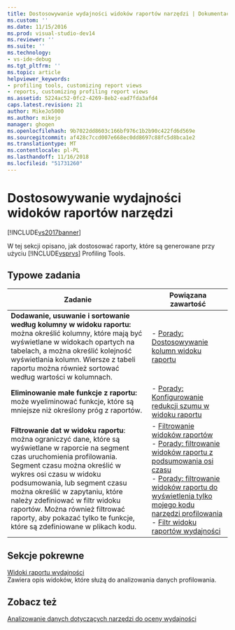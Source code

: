 ```yaml
---
title: Dostosowywanie wydajności widoków raportów narzędzi | Dokumentacja firmy Microsoft
ms.custom: ''
ms.date: 11/15/2016
ms.prod: visual-studio-dev14
ms.reviewer: ''
ms.suite: ''
ms.technology:
- vs-ide-debug
ms.tgt_pltfrm: ''
ms.topic: article
helpviewer_keywords:
- profiling tools, customizing report views
- reports, customizing profiling report views
ms.assetid: 5224ac52-0fc2-4269-8eb2-ead7fda3afd4
caps.latest.revision: 21
author: MikeJo5000
ms.author: mikejo
manager: ghogen
ms.openlocfilehash: 9b7022dd8603c166bf976c1b2b90c422fd6d569e
ms.sourcegitcommit: af428c7ccd007e668ec0dd8697c88fc5d8bca1e2
ms.translationtype: MT
ms.contentlocale: pl-PL
ms.lasthandoff: 11/16/2018
ms.locfileid: "51731260"
---
```

# <a name="customizing-performance-tools-report-views"></a>Dostosowywanie wydajności widoków raportów narzędzi
[!INCLUDE[vs2017banner](../includes/vs2017banner.md)]

W tej sekcji opisano, jak dostosować raporty, które są generowane przy użyciu [!INCLUDE[vsprvs](../includes/vsprvs-md.md)] Profiling Tools.  
  
## <a name="common-tasks"></a>Typowe zadania  
  
|Zadanie|Powiązana zawartość|  
|----------|---------------------|  
|**Dodawanie, usuwanie i sortowanie według kolumny w widoku raportu:** można określić kolumny, które mają być wyświetlane w widokach opartych na tabelach, a można określić kolejność wyświetlania kolumn. Wiersze z tabeli raportu można również sortować według wartości w kolumnach.|-   [Porady: Dostosowywanie kolumn widoku raportu](../profiling/how-to-customize-report-view-columns.md)|  
|**Eliminowanie małe funkcje z raportu:** może wyeliminować funkcje, które są mniejsze niż określony próg z raportów.|-   [Porady: Konfigurowanie redukcji szumu w widoku raportu](../profiling/how-to-configure-noise-reduction-in-report-views.md)|  
|**Filtrowanie dat w widoku raportu**: można ograniczyć dane, które są wyświetlane w raporcie na segment czas uruchomienia profilowania. Segment czasu można określić w wykres osi czasu w widoku podsumowania, lub segment czasu można określić w zapytaniu, które należy zdefiniować w filtr widoku raportów. Można również filtrować raporty, aby pokazać tylko te funkcje, które są zdefiniowane w plikach kodu.|-   [Filtrowanie widoków raportów](../profiling/filtering-report-views.md)<br />-   [Porady: filtrowanie widoków raportu z podsumowania osi czasu](../profiling/how-to-filter-report-views-from-the-summary-timeline.md)<br />-   [Porady: filtrowanie widoków raportu do wyświetlenia tylko mojego kodu narzędzi profilowania](../profiling/how-to-filter-profiling-tools-report-views-to-display-just-my-code.md)<br />-   [Filtr widoku raportów wydajności](../profiling/performance-report-view-filter.md)|  
  
## <a name="related-sections"></a>Sekcje pokrewne  
 [Widoki raportu wydajności](../profiling/performance-report-views.md)  
 Zawiera opis widoków, które służą do analizowania danych profilowania.  
  
## <a name="see-also"></a>Zobacz też  
 [Analizowanie danych dotyczących narzędzi do oceny wydajności](../profiling/analyzing-performance-tools-data.md)



